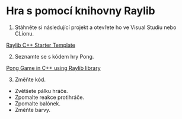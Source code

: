 # Hra s pomocí knihovny Raylib

1. Stáhněte si následující projekt a otevřete ho ve Visual Studiu nebo CLionu.

[Raylib C++ Starter Template](https://github.com/SasLuca/raylib-cpp-cmake-template)

2. Seznamte se s kódem hry Pong.

[Pong Game in C++ using Raylib library](https://github.com/educ8s/Cpp-Pong-Game-Raylib/tree/main)

3. Změňte kód.

- Zvětšete pálku hráče.
- Zpomalte reakce protihráče.
- Zpomalte balónek.
- Změňte barvy.

